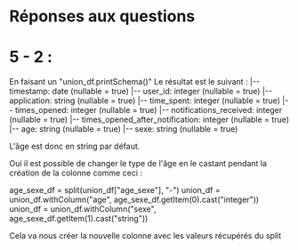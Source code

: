 # Réponses aux questions

# 5 - 2 :

En faisant un "union_df.printSchema()"
Le résultat est le suivant :
|-- timestamp: date (nullable = true)
|-- user_id: integer (nullable = true)
|-- application: string (nullable = true)
|-- time_spent: integer (nullable = true)
|-- times_opened: integer (nullable = true)
|-- notifications_received: integer (nullable = true)
|-- times_opened_after_notification: integer (nullable = true)
|-- age: string (nullable = true)
|-- sexe: string (nullable = true)

L'âge est donc en string par défaut.

Oui il est possible de changer le type de l'âge en le castant pendant la création de la colonne comme ceci :

age_sexe_df = split(union_df["age_sexe"], "-")
union_df = union_df.withColumn("age", age_sexe_df.getItem(0).cast("integer"))
union_df = union_df.withColumn("sexe", age_sexe_df.getItem(1).cast("string"))

Cela va nous créer la nouvelle colonne avec les valeurs récupérés du split
